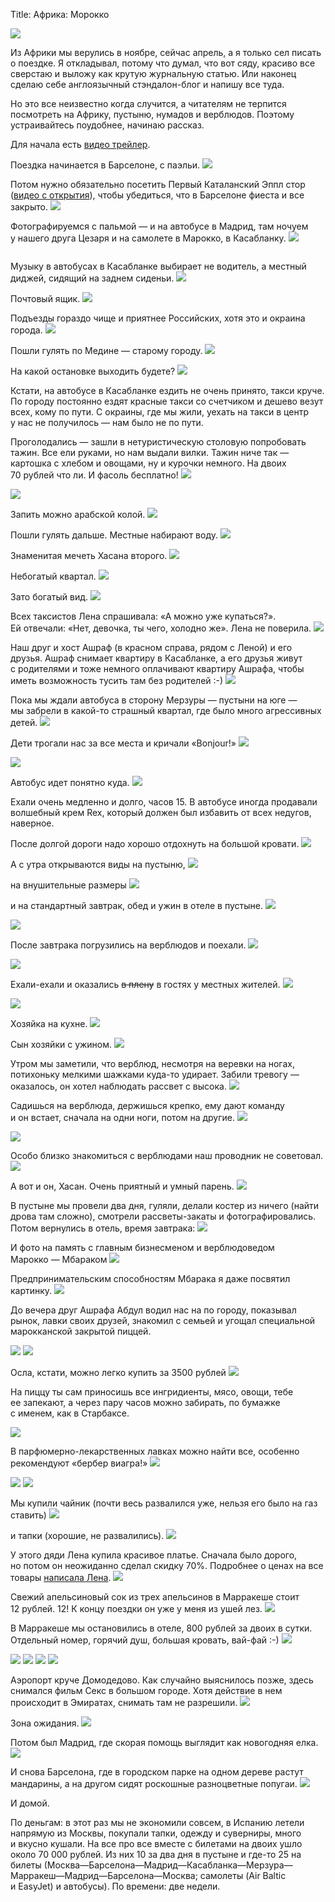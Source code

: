 Title: Африка: Морокко

<img src="http://img-fotki.yandex.ru/get/5600/arturpaikin.e/0_55f57_e7526b7a_XL">

Из Африки мы верулись в ноябре, сейчас апрель, а я только сел писать о поездке. Я откладывал, потому что думал, что вот сяду, красиво все сверстаю и выложу как крутую журнальную статью. Или наконец сделаю себе англоязычный стэндалон-блог и напишу все туда. 

Но это все неизвестно когда случится, а читателям не терпится посмотреть на Африку, пустыню, нумадов и верблюдов. Поэтому устраивайтесь поудобнее, начинаю рассказ.

Для начала есть [видео трейлер](http://www.youtube.com/watch?v=Rdq3Nbx-0c4).

<!--more-->
Поездка начинается в Барселоне, с паэльи.
<img src="http://img-fotki.yandex.ru/get/5107/arturpaikin.e/0_55f31_5e139cce_XL">

Потом нужно обязательно посетить Первый Каталанский Эппл стор (<a href="http://www.youtube.com/watch?v=RH9o3uPmCVI">видео с открытия</a>), чтобы убедиться, что в Барселоне фиеста и все закрыто.
<img src="http://img-fotki.yandex.ru/get/5107/arturpaikin.e/0_55f32_e4918515_XL">

Фотографируемся с пальмой — и на автобусе в Мадрид, там ночуем у нашего друга Цезаря и на самолете в Марокко, в Касабланку.
<img src="http://img-fotki.yandex.ru/get/4807/arturpaikin.e/0_55f33_f8d34bd8_XL">

<img scr="http://img-fotki.yandex.ru/get/4807/arturpaikin.e/0_55f33_f8d34bd8_XL">

Музыку в автобусах в Касабланке выбирает не водитель, а местный диджей, сидящий на заднем сиденьи.
<img src="http://img-fotki.yandex.ru/get/4807/arturpaikin.e/0_55f35_ed46c06d_XL">

Почтовый ящик.
<img src="http://img-fotki.yandex.ru/get/5602/arturpaikin.e/0_55f36_6fba3cbf_XL">

Подъезды гораздо чище и приятнее Российских, хотя это и окраина города.
<img src="http://img-fotki.yandex.ru/get/5700/arturpaikin.e/0_55f37_f008cbc0_XL">

Пошли гулять по Медине — старому городу.
<img src="http://img-fotki.yandex.ru/get/4402/arturpaikin.e/0_55f3a_fa2809e8_XL">

На какой остановке выходить будете?
<img src="http://img-fotki.yandex.ru/get/5300/arturpaikin.e/0_55f3b_fad46a61_XL">

Кстати, на автобусе в Касабланке ездить не очень принято, такси круче. По городу постоянно ездят красные такси со счетчиком и дешево везут всех, кому по пути. С окраины, где мы жили, уехать на такси в центр у нас не получилось — нам было не по пути.

Проголодались — зашли в нетуристическую столовую попробовать тажин. Все ели руками, но нам выдали вилки. Тажин ниче так — картошка с хлебом и овощами, ну и курочки немного. На двоих 70 рублей что ли. И фасоль бесплатно!
<img src="http://img-fotki.yandex.ru/get/4701/arturpaikin.e/0_55f3f_653def5e_XL">

<img src="http://img-fotki.yandex.ru/get/5701/arturpaikin.e/0_55f40_d6850847_XL">

Запить можно арабской колой.
<img src="http://img-fotki.yandex.ru/get/4700/arturpaikin.e/0_55f3e_2620bb5c_XL">

Пошли гулять дальше. Местные набирают воду.
<img src="http://img-fotki.yandex.ru/get/5601/arturpaikin.e/0_55f42_e1e6be36_XL">

Знаменитая мечеть Хасана второго.
<img src="http://img-fotki.yandex.ru/get/4400/arturpaikin.e/0_55f43_e8615381_XL">

Небогатый квартал.
<img src="http://img-fotki.yandex.ru/get/5500/arturpaikin.e/0_55f45_1e219374_XL">

Зато богатый вид.
<img src="http://img-fotki.yandex.ru/get/5003/arturpaikin.e/0_55f46_31010caf_XL">

Всех таксистов Лена спрашивала: «А можно уже купаться?». Ей отвечали: «Нет, девочка, ты чего, холодно же». Лена не поверила.
<img src="http://img-fotki.yandex.ru/get/4401/arturpaikin.e/0_55f47_f19fba86_XL">

Наш друг и хост Ашраф (в красном справа, рядом с Леной) и его друзья. Ашраф снимает квартиру в Касабланке, а его друзья живут с родителями и тоже немного оплачивают квартиру Ашрафа, чтобы иметь возможность тусить там без родителей :-) 
<img src="http://img-fotki.yandex.ru/get/5600/arturpaikin.e/0_55f48_2040e2c9_XL">

Пока мы ждали автобуса в сторону Мерзуры — пустыни на юге — мы забрели в какой-то страшный квартал, где было много агрессивных детей.
<img src="http://img-fotki.yandex.ru/get/5107/arturpaikin.e/0_55f49_8157eea4_XL">

Дети трогали нас за все места и кричали «Bonjour!»
<img src="http://img-fotki.yandex.ru/get/5802/arturpaikin.e/0_55f4a_f6f39e0_XL">

<img src="http://img-fotki.yandex.ru/get/5602/arturpaikin.e/0_55f4c_abec83c3_XL">

Автобус идет понятно куда.
<img src="http://img-fotki.yandex.ru/get/4807/arturpaikin.e/0_55f4d_2570160a_XL">

Ехали очень медленно и долго, часов 15. В автобусе иногда продавали волшебный крем Rex, который должен был избавить от всех недугов, наверное.

После долгой дороги надо хорошо отдохнуть на большой кровати.
<img src="http://img-fotki.yandex.ru/get/4606/arturpaikin.e/0_55f4e_e8157be2_XL">

А с утра открываются виды на пустыню,
<img src="http://img-fotki.yandex.ru/get/5800/arturpaikin.e/0_55f4f_ae65f663_XL">

на внушительные размеры
<img src="http://img-fotki.yandex.ru/get/5702/arturpaikin.e/0_55f52_bccaaa0a_XL">

и на стандартный завтрак, обед и ужин в отеле в пустыне.
<img src="http://img-fotki.yandex.ru/get/4400/arturpaikin.e/0_55f51_35b21283_XL">

<img src="http://img-fotki.yandex.ru/get/5600/arturpaikin.e/0_55f53_3f64a199_XL">

После завтрака погрузились на верблюдов и поехали.
<img src="http://img-fotki.yandex.ru/get/5003/arturpaikin.e/0_55f55_3f00304e_XL">

<img src="http://img-fotki.yandex.ru/get/5502/arturpaikin.e/0_55f54_2a0324c4_XL">

Ехали-ехали и оказались <s>в плену</s> в гостях у местных жителей.
<img src="http://img-fotki.yandex.ru/get/4807/arturpaikin.e/0_55f59_8d9d45_XL">

<img src="http://img-fotki.yandex.ru/get/5602/arturpaikin.e/0_55f5a_3ca04c12_XL">

Хозяйка на кухне.
<img src="http://img-fotki.yandex.ru/get/5502/arturpaikin.e/0_55f5b_fed6ea21_XL">

Сын хозяйки с ужином.
<img src="http://img-fotki.yandex.ru/get/5800/arturpaikin.e/0_55f5c_b292a26e_XL">

Утром мы заметили, что верблюд, несмотря на веревки на ногах, потихоньку мелкими шажками куда-то удирает. Забили тревогу — оказалось, он хотел наблюдать рассвет с высока.
<img src="http://img-fotki.yandex.ru/get/4907/arturpaikin.e/0_55f60_bb795236_XL">

Садишься на верблюда, держишься крепко, ему дают команду и он встает, сначала на одни ноги, потом на другие.
<img src="http://img-fotki.yandex.ru/get/5406/arturpaikin.e/0_55f66_b8b93aa_XL">

<img src="http://img-fotki.yandex.ru/get/4511/arturpaikin.f/0_55f6c_e6746cb6_XL">

Особо близко знакомиться с верблюдами наш проводник не советовал.
<img src="http://img-fotki.yandex.ru/get/4401/arturpaikin.e/0_55f63_68a6f5cd_XL">

А вот и он, Хасан. Очень приятный и умный парень.
<img src="http://img-fotki.yandex.ru/get/5702/arturpaikin.f/0_55f68_bc68dbbe_XL">

В пустыне мы провели два дня, гуляли, делали костер из ничего (найти дрова там сложно), смотрели рассветы-закаты и фотографировались. Потом вернулись в отель, время завтрака:
<img src="http://img-fotki.yandex.ru/get/4907/arturpaikin.f/0_55f6d_7b59ef30_XL">

И фото на память с главным бизнесменом и верблюдоведом Марокко — Мбараком
<img src="http://img-fotki.yandex.ru/get/5502/arturpaikin.f/0_55f6f_561de032_XL">

Предпринимательским способностям Мбарака я даже посвятил картинку.
<img src="http://img-fotki.yandex.ru/get/5504/arturpaikin.f/0_64400_1c5578ad_XL">

До вечера друг Ашрафа Абдул водил нас на по городу, показывал рынок, лавки своих друзей, знакомил с семьей и угощал специальной марокканской закрытой пиццей.

<img src="http://img-fotki.yandex.ru/get/5802/arturpaikin.f/0_55f71_a3221486_XL">

<img src="http://img-fotki.yandex.ru/get/5406/arturpaikin.f/0_55f75_2bced1a9_XL">

Осла, кстати, можно легко купить за 3500 рублей
<img src="http://img-fotki.yandex.ru/get/5800/arturpaikin.f/0_55f72_755e0a54_XL">

На пиццу ты сам приносишь все ингридиенты, мясо, овощи, тебе ее запекают, а через пару часов можно забирать, по бумажке с именем, как в Старбаксе.

<img src="http://img-fotki.yandex.ru/get/4512/arturpaikin.f/0_55f74_27236773_XL">

В парфюмерно-лекарственных лавках можно найти все, особенно рекомендуют «бербер виагра!»
<img src="http://img-fotki.yandex.ru/get/5501/arturpaikin.f/0_55f78_476a70f5_XL">

<img src="http://img-fotki.yandex.ru/get/5502/arturpaikin.f/0_55f79_b7f0c9ff_XL">

<img src="http://img-fotki.yandex.ru/get/5406/arturpaikin.f/0_55f7b_501c203b_XL">

Мы купили чайник (почти весь развалился уже, нельзя его было на газ ставить)
<img src="http://img-fotki.yandex.ru/get/5900/arturpaikin.f/0_55f7c_323a4578_XL">

и тапки (хорошие, не развалились).
<img src="http://img-fotki.yandex.ru/get/5501/arturpaikin.f/0_55f8e_b1f83e6c_XL">

У этого дяди Лена купила красивое платье. Сначала было дорого, но потом он неожиданно сделал скидку 70%. Подробнее о ценах на все товары <a href="http://enazaharova.livejournal.com/7035.html">написала Лена</a>.
<img src="http://img-fotki.yandex.ru/get/5501/arturpaikin.f/0_55f7e_bd2dbe43_XL">

Свежий апельсиновый сок из трех апельсинов в Марракеше стоит 12 рублей. 12! К концу поездки он уже у меня из ушей лез.
<img src="http://img-fotki.yandex.ru/get/5500/arturpaikin.f/0_55f80_e1ac237d_XL">

В Марракеше мы остановились в отеле, 800 рублей за двоих в сутки. Отдельный номер, горячий душ, большая кровать, вай-фай :-)
<img src="http://img-fotki.yandex.ru/get/5700/arturpaikin.f/0_55f82_aa7955c2_XL">

<img src="http://img-fotki.yandex.ru/get/5902/arturpaikin.f/0_55f84_a32d9739_XL">

<img src="http://img-fotki.yandex.ru/get/4512/arturpaikin.f/0_55f86_ee0c4fb1_XL">

<img src="http://img-fotki.yandex.ru/get/4512/arturpaikin.f/0_55f88_9e7a7a8a_XL">

<img src="http://img-fotki.yandex.ru/get/5701/arturpaikin.f/0_55f8f_85157e4f_XL">

Аэропорт круче Домодедово. Как случайно выяснилось позже, здесь снимался фильм Секс в большом городе. Хотя действие в нем происходит в Эмиратах, снимать там не разрешили.
<img src="http://img-fotki.yandex.ru/get/6002/arturpaikin.f/0_55f90_b7506258_XL">

Зона ожидания.
<img src="http://img-fotki.yandex.ru/get/6000/arturpaikin.f/0_55f91_92ee6538_XL">

Потом был Мадрид, где скорая помощь выглядит как новогодняя елка.
<img src="http://img-fotki.yandex.ru/get/4511/arturpaikin.f/0_55f95_2cb39861_XL">

И снова Барселона, где в городском парке на одном дереве растут мандарины, а на другом сидят роскошные разноцветные попугаи.
<img src="http://img-fotki.yandex.ru/get/4401/arturpaikin.f/0_55f96_478e96ad_XL">

И домой.

По деньгам: в этот раз мы не экономили совсем, в Испанию летели напрямую из Москвы, покупали тапки, одежду и суверниры, много и вкусно кушали. На все про все вместе с билетами на двоих ушло около 70 000 рублей. Из них 10 за два дня в пустыне и где-то 25 на билеты (Москва—Барселона—Мадрид—Касабланка—Мерзура—Марракеш—Мадрид—Барселона—Москва; самолеты (Air Baltic и EasyJet) и автобусы). По времени: две недели.
</lj-cut>
